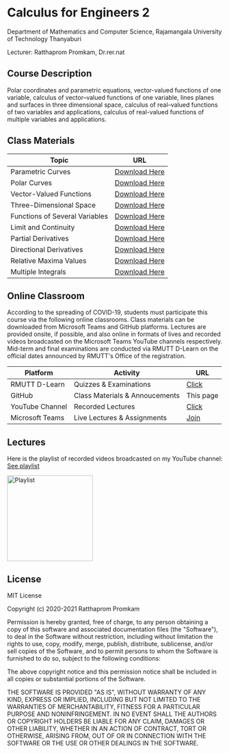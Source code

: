 # Calculus for Engineers 2
Department of Mathematics and Computer Science,
Rajamangala University of Technology Thanyaburi

Lecturer:
Ratthaprom Promkam, Dr.rer.nat

## Course Description
Polar coordinates and parametric equations, 
vector-valued functions of one variable, 
calculus of vector–valued functions of one variable, 
lines planes and surfaces in three dimensional space, 
calculus of real–valued functions of two variables and applications, 
calculus of real-valued functions of multiple variables and applications.

## Class Materials


| Topic  | URL |
| ----------- | ----------- |
| Parametric Curves |[Download Here](https://github.com/epsilonxe/RMUTT_CALE2/blob/main/Class%20Materials/parametric_curves_th.pdf) |
| Polar Curves |[Download Here](https://github.com/epsilonxe/RMUTT_CALE2/blob/main/Class%20Materials/polar_curves_th.pdf) |
| Vector-Valued Functions |[Download Here](https://github.com/epsilonxe/RMUTT_CALE2/blob/main/Class%20Materials/vector_valued_functions_th.pdf) |
| Three-Dimensional Space |[Download Here](https://github.com/epsilonxe/RMUTT_CALE2/blob/main/Class%20Materials/3d_space_th.pdf) |
| Functions of Several Variables | [Download Here](https://github.com/epsilonxe/RMUTT_CALE2/blob/main/Class%20Materials/multiple_var_real_functions_th.pdf) |
| Limit and Continuity | [Download Here](https://github.com/epsilonxe/RMUTT_CALE2/blob/main/Class%20Materials/limit_continuity_th.pdf) |
| Partial Derivatives | [Download Here](https://github.com/epsilonxe/RMUTT_CALE2/blob/main/Class%20Materials/partial_diff_th.pdf) |
| Directional Derivatives | [Download Here](https://github.com/epsilonxe/RMUTT_CALE2/blob/main/Class%20Materials/diredtional_derivatives_th.pdf) |
| Relative Maxima Values | [Download Here](https://github.com/epsilonxe/RMUTT_CALE2/blob/main/Class%20Materials/rel_min_max_th.pdf) |
| Multiple Integrals | [Download Here](https://github.com/epsilonxe/RMUTT_CALE2/blob/main/Class%20Materials/multiple_integral.pdf) |


## Online Classroom

According to the spreading of COVID-19, students must participate this course via the following online classrooms.
Class materials can be downloaded from Microsoft Teams and GitHub platforms.
Lectures are provided onsite, if possible, and also online in formats of lives and recorded videos broadcasted on the Microsoft Teams YouTube channels respectively.
Mid-term and final examinations are conducted via RMUTT D-Learn on the official dates announced by RMUTT's Office of the registration.

| Platform  | Activity | URL |
| -------- | ---------- | ---------|
| RMUTT D-Learn | Quizzes & Examinations | [Click](https://dlearn.rmutt.ac.th/course/view.php?id=1950) |
| GitHub | Class Materials & Annoucements | This page |
| YouTube Channel | Recorded Lectures | [Click](https://www.youtube.com/playlist?list=PL6s54_j3o0zHxe5dGr9_vzfqODgQQveXr) |
| Microsoft Teams | Live Lectures & Assignments | [Join](https://teams.microsoft.com/l/team/19%3ad4ebbef063874b2986d94a6e41174153%40thread.tacv2/conversations?groupId=cd01927a-5e19-48b7-a451-fcb8e2fc95d1&tenantId=0ace20bb-9275-4172-b6f2-52b66dba0f4d) |



## Lectures
Here is the playlist of recorded videos broadcasted on my YouTube channel:
[See playlist](https://www.youtube.com/playlist?list=PL6s54_j3o0zHxe5dGr9_vzfqODgQQveXr)

<a href="https://www.youtube.com/playlist?list=PL6s54_j3o0zHxe5dGr9_vzfqODgQQveXr"><img src="https://assets.stickpng.com/images/580b57fcd9996e24bc43c545.png" alt="Playlist" width="200"/></a>

## License
MIT License

Copyright (c) 2020-2021 Ratthaprom Promkam

Permission is hereby granted, free of charge, to any person obtaining a copy
of this software and associated documentation files (the "Software"), to deal
in the Software without restriction, including without limitation the rights
to use, copy, modify, merge, publish, distribute, sublicense, and/or sell
copies of the Software, and to permit persons to whom the Software is
furnished to do so, subject to the following conditions:

The above copyright notice and this permission notice shall be included in all
copies or substantial portions of the Software.

THE SOFTWARE IS PROVIDED "AS IS", WITHOUT WARRANTY OF ANY KIND, EXPRESS OR
IMPLIED, INCLUDING BUT NOT LIMITED TO THE WARRANTIES OF MERCHANTABILITY,
FITNESS FOR A PARTICULAR PURPOSE AND NONINFRINGEMENT. IN NO EVENT SHALL THE
AUTHORS OR COPYRIGHT HOLDERS BE LIABLE FOR ANY CLAIM, DAMAGES OR OTHER
LIABILITY, WHETHER IN AN ACTION OF CONTRACT, TORT OR OTHERWISE, ARISING FROM,
OUT OF OR IN CONNECTION WITH THE SOFTWARE OR THE USE OR OTHER DEALINGS IN THE
SOFTWARE.